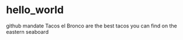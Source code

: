 # hello_world
github mandate
Tacos el Bronco are the best tacos you can find on the eastern seaboard
